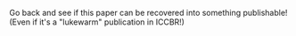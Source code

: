 Go back and see if this paper can be recovered into something publishable!
(Even if it's a "lukewarm" publication in ICCBR!)